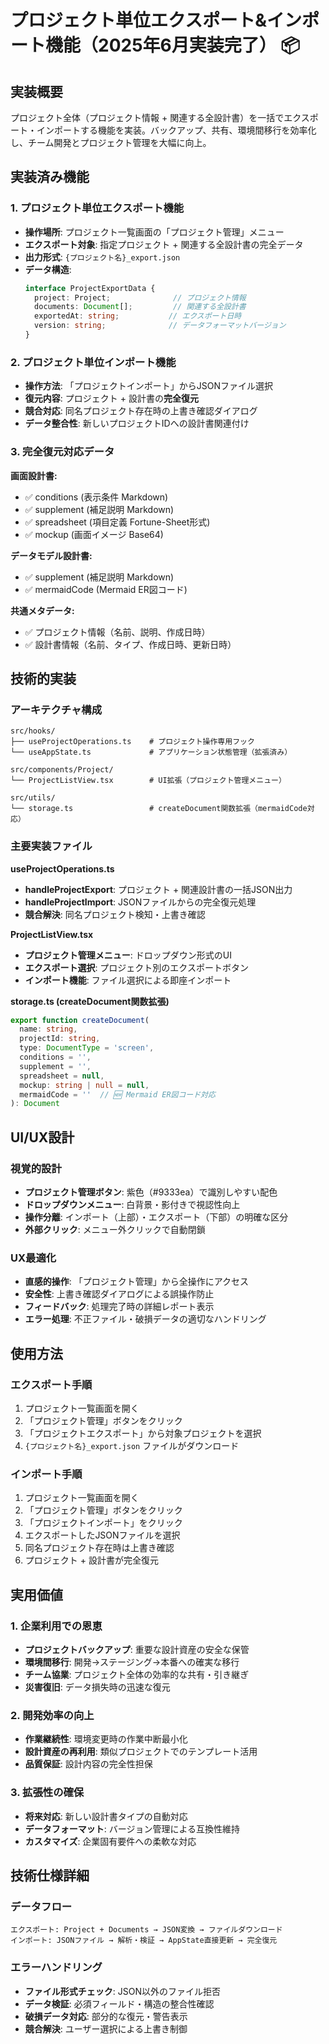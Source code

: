 # プロジェクト単位エクスポート&インポート機能（2025年6月実装完了） 📦

## 実装概要
プロジェクト全体（プロジェクト情報 + 関連する全設計書）を一括でエクスポート・インポートする機能を実装。バックアップ、共有、環境間移行を効率化し、チーム開発とプロジェクト管理を大幅に向上。

## 実装済み機能

### 1. プロジェクト単位エクスポート機能
- **操作場所**: プロジェクト一覧画面の「プロジェクト管理」メニュー
- **エクスポート対象**: 指定プロジェクト + 関連する全設計書の完全データ
- **出力形式**: `{プロジェクト名}_export.json`
- **データ構造**: 
  ```typescript
  interface ProjectExportData {
    project: Project;              // プロジェクト情報
    documents: Document[];         // 関連する全設計書
    exportedAt: string;           // エクスポート日時
    version: string;              // データフォーマットバージョン
  }
  ```

### 2. プロジェクト単位インポート機能
- **操作方法**: 「プロジェクトインポート」からJSONファイル選択
- **復元内容**: プロジェクト + 設計書の**完全復元**
- **競合対応**: 同名プロジェクト存在時の上書き確認ダイアログ
- **データ整合性**: 新しいプロジェクトIDへの設計書関連付け

### 3. 完全復元対応データ
**画面設計書:**
- ✅ conditions (表示条件 Markdown)
- ✅ supplement (補足説明 Markdown)
- ✅ spreadsheet (項目定義 Fortune-Sheet形式)
- ✅ mockup (画面イメージ Base64)

**データモデル設計書:**
- ✅ supplement (補足説明 Markdown)
- ✅ mermaidCode (Mermaid ER図コード)

**共通メタデータ:**
- ✅ プロジェクト情報（名前、説明、作成日時）
- ✅ 設計書情報（名前、タイプ、作成日時、更新日時）

## 技術的実装

### アーキテクチャ構成
```
src/hooks/
├── useProjectOperations.ts    # プロジェクト操作専用フック
└── useAppState.ts             # アプリケーション状態管理（拡張済み）

src/components/Project/
└── ProjectListView.tsx        # UI拡張（プロジェクト管理メニュー）

src/utils/
└── storage.ts                 # createDocument関数拡張（mermaidCode対応）
```

### 主要実装ファイル

**useProjectOperations.ts**
- **handleProjectExport**: プロジェクト + 関連設計書の一括JSON出力
- **handleProjectImport**: JSONファイルからの完全復元処理
- **競合解決**: 同名プロジェクト検知・上書き確認

**ProjectListView.tsx**
- **プロジェクト管理メニュー**: ドロップダウン形式のUI
- **エクスポート選択**: プロジェクト別のエクスポートボタン
- **インポート機能**: ファイル選択による即座インポート

**storage.ts (createDocument関数拡張)**
```typescript
export function createDocument(
  name: string,
  projectId: string,
  type: DocumentType = 'screen',
  conditions = '',
  supplement = '',
  spreadsheet = null,
  mockup: string | null = null,
  mermaidCode = ''  // 🆕 Mermaid ER図コード対応
): Document
```

## UI/UX設計

### 視覚的設計
- **プロジェクト管理ボタン**: 紫色（#9333ea）で識別しやすい配色
- **ドロップダウンメニュー**: 白背景・影付きで視認性向上
- **操作分離**: インポート（上部）・エクスポート（下部）の明確な区分
- **外部クリック**: メニュー外クリックで自動閉鎖

### UX最適化
- **直感的操作**: 「プロジェクト管理」から全操作にアクセス
- **安全性**: 上書き確認ダイアログによる誤操作防止
- **フィードバック**: 処理完了時の詳細レポート表示
- **エラー処理**: 不正ファイル・破損データの適切なハンドリング

## 使用方法

### エクスポート手順
1. プロジェクト一覧画面を開く
2. 「プロジェクト管理」ボタンをクリック
3. 「プロジェクトエクスポート」から対象プロジェクトを選択
4. `{プロジェクト名}_export.json` ファイルがダウンロード

### インポート手順
1. プロジェクト一覧画面を開く
2. 「プロジェクト管理」ボタンをクリック
3. 「プロジェクトインポート」をクリック
4. エクスポートしたJSONファイルを選択
5. 同名プロジェクト存在時は上書き確認
6. プロジェクト + 設計書が完全復元

## 実用価値

### 1. 企業利用での恩恵
- **プロジェクトバックアップ**: 重要な設計資産の安全な保管
- **環境間移行**: 開発→ステージング→本番への確実な移行
- **チーム協業**: プロジェクト全体の効率的な共有・引き継ぎ
- **災害復旧**: データ損失時の迅速な復元

### 2. 開発効率の向上
- **作業継続性**: 環境変更時の作業中断最小化
- **設計資産の再利用**: 類似プロジェクトでのテンプレート活用
- **品質保証**: 設計内容の完全性担保

### 3. 拡張性の確保
- **将来対応**: 新しい設計書タイプの自動対応
- **データフォーマット**: バージョン管理による互換性維持
- **カスタマイズ**: 企業固有要件への柔軟な対応

## 技術仕様詳細

### データフロー
```
エクスポート: Project + Documents → JSON変換 → ファイルダウンロード
インポート: JSONファイル → 解析・検証 → AppState直接更新 → 完全復元
```

### エラーハンドリング
- **ファイル形式チェック**: JSON以外のファイル拒否
- **データ検証**: 必須フィールド・構造の整合性確認
- **破損データ対応**: 部分的な復元・警告表示
- **競合解決**: ユーザー選択による上書き制御